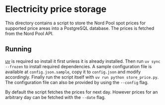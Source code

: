 # Electricity price storage

This directory contains a script to store the Nord Pool spot prices for supported
price areas into a PostgreSQL database. The prices is fetched from the Nord Pool
API.

## Running

[uv](https://github.com/astral-sh/uv) is required so install it first unless it is
already installed.
Then run `uv sync --frozen` to install required dependencies. A sample configuration
file is available at `config.json.sample`, copy it to `config.json` and modify
accordingly. Finally run the script itself with `uv run python store_price.py`.
The configuration file can also be provided by using the `--config` flag.

By default the script fetches the prices for next day. However prices for an
arbitrary day can be fetched with the `--date` flag.
